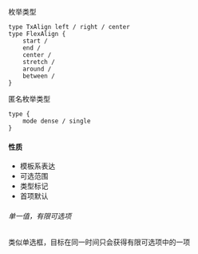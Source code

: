 枚举类型

```
type TxAlign left / right / center
type FlexAlign {
	start /
	end /
	center /
	stretch /
	around /
	between /
}
```

匿名枚举类型

```
type {
	mode dense / single
}
```



#### 性质

+ 模板系表达
+ 可选范围
+ 类型标记
+ 首项默认

###### 单一值，有限可选项

类似单选框，目标在同一时间只会获得有限可选项中的一项